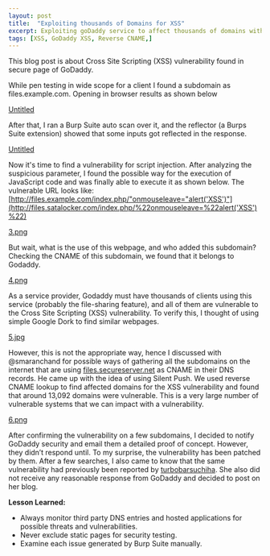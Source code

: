 ```yaml
---
layout: post
title:  "Exploiting thousands of Domains for XSS"
excerpt: Exploiting goDaddy service to affect thousands of domains with cross site scripting vulnerability.
tags: [XSS, GoDaddy XSS, Reverse CNAME,]
---
```


This blog post is about Cross Site Scripting (XSS) vulnerability found in secure page of GoDaddy. 

While pen testing in wide scope for a client I found a subdomain as files.example.com. Opening in browser results as shown below

[Untitled](/images/posts/godaddy/1.png)

After that, I ran a Burp Suite auto scan over it, and the reflector (a Burps Suite extension) showed that some inputs got reflected in the response.

[Untitled](/images/posts/godaddy/2.png)

Now it's time to find a vulnerability for script injection. After analyzing the suspicious parameter, I found the possible way for the execution of JavaScript code and was finally able to execute it as shown below. The vulnerable URL looks like: [http://files.example.com/index.php/"onmouseleave="alert('XSS')"](http://files.satalocker.com/index.php/%22onmouseleave=%22alert('XSS')%22)

[3.png](/images/posts/godaddy/3.png)

But wait, what is the use of this webpage, and who added this subdomain? Checking the CNAME of this subdomain, we found that it belongs to Godaddy. 

[4.png](/images/posts/godaddy/4.png)

As a service provider, Godaddy must have thousands of clients using this service (probably the file-sharing feature), and all of them are vulnerable to the Cross Site Scripting (XSS) vulnerability. To verify this, I thought of using simple Google Dork to find similar webpages.

[5.jpg](/images/posts/godaddy/5.jpg)

However, this is not the appropriate way, hence I discussed with @smaranchand for possible ways of gathering all the subdomains on the internet that are using [files.secureserver.net](http://files.secureserver.net/)
 as CNAME in their DNS records. He came up with the idea of using Silent Push. We used reverse CNAME lookup to find affected domains for the XSS vulnerability and found that around 13,092 domains were vulnerable. This is a very large number of vulnerable systems that we can impact with a vulnerability.

[6.png](/images/posts/godaddy/6.png)

After confirming the vulnerability on a few subdomains, I decided to notify GoDaddy security and email them a detailed proof of concept. However, they didn’t respond until. To my surprise, the vulnerability has been patched by them. After a few searches, I also came to know that the same vulnerability had previously been reported by [turbobarsuchiha](https://medium.com/@turbobarsuchiha?source=post_page-----5828c3e2040c--------------------------------). She also did not receive any reasonable response from GoDaddy and decided to post on her blog.

**Lesson Learned:**

- Always monitor third party DNS entries and hosted applications for possible threats and vulnerabilities.
- Never exclude static pages for security testing.
- Examine each issue generated by Burp Suite manually.